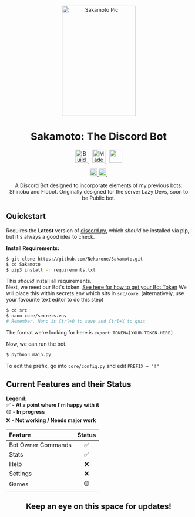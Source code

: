 
<!-- HEADER -->
<p align="center"><img alt="Sakamoto Pic" src="https://i.imgur.com/mLQ3T06.png" height=300 width=200></p>
<h1 align="center">Sakamoto: The Discord Bot</h1>

<!-- BADGES -->
<p align="center">
  <a href="https://forthebadge.com" target="_blank">
    <img src="https://forthebadge.com/images/badges/built-with-love.svg" alt="Build with <3" height="35"/>
  </a>
  &nbsp;
  <a href="https://forthebadge.com" target="_blank">
    <img src="https://forthebadge.com/images/badges/made-with-python.svg" alt="Made with python" height="35" />
  </a>
  &nbsp;
  <a href="https://forthebadge.com" target="_blank">
    <img src="https://forthebadge.com/images/badges/powered-by-coffee.svg" height="35"/>
  </a>

<p align="center">
  <a
  href="https://github.com/psf/black"
   target="_blank">
      <img
        src="https://img.shields.io/badge/code%20style-black-000000.svg"
        alt="Code style: black" height="20" />
  </a>
<a href="http://makeapullrequest.com" target="_blank"><img src="https://img.shields.io/badge/PRs-welcome-bcentergreen.svg?style=shields" height="20"/>&nbsp;</a>  

<!-- ABSTRACT -->

<p align="center">A Discord Bot designed to incorporate elements of my previous bots: Shinobu and Flobot. Originally designed for the server Lazy Devs, soon to be Public bot.</p>

<!-- Quickstart-->
## Quickstart
Requires the **Latest** version of [discord.py](https://github.com/Rapptz/discord.py), which _should_ be installed via pip, but it's always a good idea to check.  

**Install Requirements:**
``` sh
$ git clone https://github.com/Nekurone/Sakamoto.git
$ cd Sakamoto
$ pip3 install -r requirements.txt
```
This _should_ install all requirements.  
Next, we need our Bot's token. [See here for how to get your Bot Token](https://discordpy.readthedocs.io/en/stable/discord.html)
We will place this within secrets.env which sits in `src/core`. (alternatively, use your favourite text editor to do this step)
``` sh
$ cd src
$ nano core/secrets.env
# Remember, Nano is Ctrl+O to save and Ctrl+X to quit
```
The format we're looking for here is `export TOKEN=[YOUR-TOKEN-HERE]`

Now, we can run the bot.
``` sh
$ python3 main.py
```

To edit the prefix, go into `core/config.py` and edit `PREFIX = "!"`

## Current Features and their Status
**Legend:**  
✅ - **At a point where I'm happy with it**  
🟡 - **In progress**  
❌ - **Not working / Needs major work**  


| Feature | Status |
|:---- | :----: |
|Bot Owner Commands | ✅ |
|Stats | ✅ |
|Help | ❌ |
|Settings|❌|
|Games |🟡|
<h2 align="center">Keep an eye on this space for updates!</h2>
